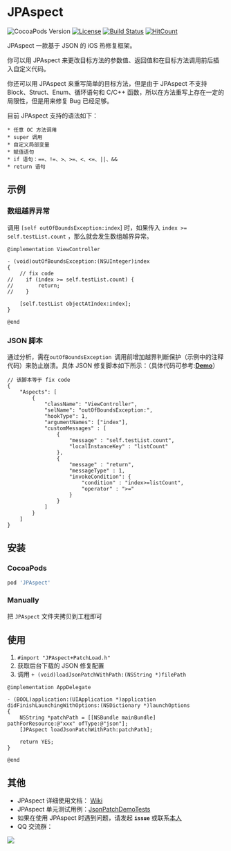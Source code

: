 # JPAspect
![CocoaPods Version](https://img.shields.io/cocoapods/v/JPAspect.svg?style=flat)
[![License](https://img.shields.io/github/license/zhiyongzou/JPAspect.svg?style=flat)](https://github.com/zhiyongzou/JPAspect/blob/master/LICENSE)
[![Build Status](https://travis-ci.com/zhiyongzou/JPAspect.svg?branch=master)](https://travis-ci.com/zhiyongzou/JPAspect)
[![HitCount](http://hits.dwyl.io/zhiyongzou/JPAspect.svg)](http://hits.dwyl.io/zhiyongzou/JPAspect)

JPAspect 一款基于 JSON 的 iOS 热修复框架。

你可以用 JPAspect 来更改目标方法的参数值、返回值和在目标方法调用前后插入自定义代码。

你还可以用 JPAspect 来重写简单的目标方法，但是由于 JPAspect 不支持 Block、Struct、Enum、循环语句和 C/C++ 函数，所以在方法重写上存在一定的局限性，但是用来修复 Bug 已经足够。

目前 JPAspect 支持的语法如下：

	* 任意 OC 方法调用
	* super 调用
	* 自定义局部变量
	* 赋值语句
	* if 语句：==、!=、>、>=、<、<=、||、&&
	* return 语句

## 示例
### 数组越界异常
调用 `[self outOfBoundsException:index`] 时，如果传入 `index >= self.testList.count` ，那么就会发生数组越界异常。

```objc
@implementation ViewController

- (void)outOfBoundsException:(NSUInteger)index
{
    // fix code
//    if (index >= self.testList.count) {
//        return;
//    }
    
    [self.testList objectAtIndex:index];
}

@end
```

### JSON 脚本
通过分析，需在`outOfBoundsException `调用前增加越界判断保护（示例中的注释代码）来防止崩溃。具体 JSON 修复脚本如下所示：（具体代码可参考:**[Demo](https://github.com/zhiyongzou/JPAspect/tree/master/JsonPatchDemo)**）

```objc
// 该脚本等于 fix code
{
    "Aspects": [
        {
            "className": "ViewController",
            "selName": "outOfBoundsException:",
            "hookType": 1,
            "argumentNames": ["index"],
            "customMessages" : [
                {
                    "message" : "self.testList.count",
                    "localInstanceKey" : "listCount"
                },
                {
                    "message" : "return",
                    "messageType" : 1,
                    "invokeCondition": {
                        "condition" : "index>=listCount",
                        "operator" : ">="
                    }
                }
            ]
        }
    ]
}
```

## 安装
### CocoaPods
```ruby
pod 'JPAspect'
```
### Manually
把 `JPAspect` 文件夹拷贝到工程即可

## 使用

1. `#import "JPAspect+PatchLoad.h"`
2. 获取后台下载的 JSON 修复配置
3. 调用 `+ (void)loadJsonPatchWithPath:(NSString *)filePath`

```objc
@implementation AppDelegate

- (BOOL)application:(UIApplication *)application didFinishLaunchingWithOptions:(NSDictionary *)launchOptions
{
    NSString *patchPath = [[NSBundle mainBundle] pathForResource:@"xxx" ofType:@"json"];
    [JPAspect loadJsonPatchWithPath:patchPath];
    
    return YES;
}

@end
```

## 其他
* JPAspect 详细使用文档： [Wiki](https://github.com/zhiyongzou/JPAspect/wiki)
* JPAspect 单元测试用例：[JsonPatchDemoTests](https://github.com/zhiyongzou/JPAspect/tree/master/JsonPatchDemo/JsonPatchDemoTests) 
* 如果在使用 JPAspect 时遇到问题，请发起 **`issue`** 或联系[本人](mailto:scauzouzhiyong@163.com)
* QQ 交流群：

![](https://github.com/zhiyongzou/JPAspect/blob/master/imgs/qq_group.png)


